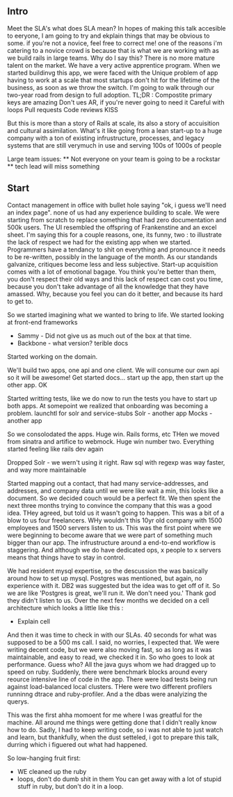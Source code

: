 ## Intro
Meet the SLA's what does SLA mean?
In hopes of making this talk accesible to eeryone, I am going to try and ekplain things that may be obvious to some. if you're not a novice, feel free to correct me!
one of the reasons i'm catering to a novice crowd is because that is what we are working with as we build rails in large teams. Why do I say this? There is no more mature talent on the market. We have a very active apprentice program. When we started buildinvg this app, we were faced with the Unique problem of app having to work at a scale that most startups don't hit for the lifetime of the business, as soon as we throw the switch.
I'm going to walk through our two-year road from design to full adoption.
TL;DR :
Compostite primary keys are amazing
Don't ues AR, if you're never going to need it
Careful with loops
Pull requests
Code reviews
KISS

But this is more than a story of Rails at scale, its also a story of accuisition and cultural assimilation.
What's it like going from a lean start-up to a huge company with a ton of existing infrustructure, processes, and legacy systems that are still verymuch in use and serving 100s of 1000s of people

Large team issues:
** Not everyone on your team is going to be a rockstar
** tech lead will miss something

## Start
Contact management
in office with bullet hole saying "ok, i guess we'll need an index page".
none of us had any experience building to scale.
We were starting from scratch to replace something that had zero documentation and 500k users.
The UI resembled the offspring of Frankenstine and an excel sheet.
I'm saying this for a couple reasons, one, its funny, two : to illustrate the lack of respect we had for the existing app when we started.
Programmers have a tendancy to shit on everything and pronounce it needs to be re-written, possibly in the language of the month. As our standands galvanize, critiques become less and less subjective. Start-up acquisition comes with a lot of emotional bagage. You think you're better than them, you don't respect their old ways and this lack of respect can cost you time, because you don't take advantage of all the knowledge that they have amassed. Why, because you feel you can do it better, and because its hard to get to.

So we started imagining what we wanted to bring to life. We started looking at front-end frameworks
* Sammy - Did not give us as much out of the box at that time.
* Backbone - what version? terible docs

Started working on the domain.

We'll build two apps, one api and one client. We will consume our own api so it will be awesome!
Get started docs... start up the app, then start up the other app.
OK

Started writting tests, like we do now to run the tests you have to start up both apps.
At somepoint we realized that onboarding was becoming a problem.
launchtl for solr and service-stubs
Solr - another app
Mocks - another app

So we consolodated the apps. Huge win.
Rails forms, etc
THen we moved from sinatra and artifice to webmock. Huge win number two.
Everything started feeling like rails dev again

Dropped Solr - we wern't using it right. Raw sql with regexp was way faster, and way more maintainable

Started mapping out a contact, that had many service-addresses, and addresses, and company data until we were like wait a min, this looks like a document.
So we decided couch would be a perfect fit. We then spent the next three months trying to convince the company that this was a good idea.
THey agreed, but told us it wasn't going to happen.
This was a bit of a blow to us four freelancers. WHy wouldn't this 10yr old company with 1500 employees and 1500 servers listen to us.
This was the first point where we were beginning to become aware that we were part of something much bigger than our app.
The infrustructure around a end-to-end workflow is staggering. And although we do have dedicated ops, x people to x servers means that things have to stay in control.

We had resident mysql expertise, so the descussion the was basically around how to set up mysql. Postgres was mentioned, but again, no experience with it.
DB2 was suggested but the idea was to get off of it.
So we are like 'Postgres is great, we'll run it. We don't need you.' Thank god they didn't listen to us.
Over the next few months we decided on a cell architecture which looks a little like this :

- Explain cell

And then it was time to check in with our SLAs.
40 seconds for what was supposed to be a 500 ms call.
I said, no worries, I expected that. We were writing decent code, but we were also moving fast, so as long as it was maintainable, and easy to read, we checked it in.
So who goes to look at performance.
Guess who? All the java guys whom we had dragged up to speed on ruby.
Suddenly, there were benchmark blocks around every reource intensive line of code in the app.
There were load tests being run against load-balanced local clusters.
THere were two different profilers runninng dtrace and ruby-profiler.
And a the dbas were analyizing the querys.

This was the first ahha momoent for me where I was greatful for the machine.
All around me things were getting done that I didn't really know how to do.
Sadly, I had to keep writing code, so i was not able to just watch and learn, but thankfully, when the dust setteled, i got to prepare this talk, durring which i figuered out what had happened.

So low-hanging fruit first:
- WE cleaned up the ruby
- loops, don't do dumb shit in them
You can get away with a lot of stupid stuff in ruby, but don't do it in a loop.


